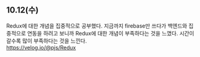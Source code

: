 10.12(수)
--
Redux에 대한 개념을 집중적으로 공부했다.
지금까지 firebase만 쓰다가 백엔드와 집중적으로 연동을 하려고 보니까 Redux에 대한 개념이 부족하다는 것을 느꼈다.
시간이 갈수록 많이 부족하다는 것을 느낀다. 
<br/>
https://velog.io/@pjs/Redux
